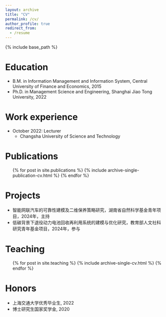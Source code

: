 ```yaml
---
layout: archive
title: "CV"
permalink: /cv/
author_profile: true
redirect_from:
  - /resume
---
```


{% include base_path %}

Education
======
* B.M. in Information Management and Information System, Central University of Finance and Economics, 2015
* Ph.D. in Management Science and Engineering, Shanghai Jiao Tong University, 2022

Work experience
======
* October 2022: Lecturer
  * Changsha University of Science and Technology

Publications
======
  <ul>{% for post in site.publications %}
    {% include archive-single-publication-cv.html %}
  {% endfor %}</ul>

Projects
======
* 智能网联汽车的可靠性建模及二维保养策略研究，湖南省自然科学基金青年项目，2024年，主持
* 低碳背景下退役动力电池回收再利用系统的建模与优化研究，教育部人文社科研究青年基金项目，2024年，参与
  
Teaching
======
  <ul>{% for post in site.teaching %}
    {% include archive-single-cv.html %}
  {% endfor %}</ul>
  
Honors
======
* 上海交通大学优秀毕业生, 2022
* 博士研究生国家奖学金, 2020
